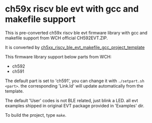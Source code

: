 # ch59x riscv ble evt with gcc and makefile support

This is pre-converted ch59x riscv ble evt firmware library with gcc and makefile support from WCH official CH592EVT.ZIP.

It is converted by [ch5xx_riscv_ble_evt_makefile_gcc_project_template](https://github.com/cjacker/ch5xx_riscv_ble_evt_makefile_gcc_project_template)

This firmware library support below parts from WCH:

- ch592
- ch591

The default part is set to 'ch591', you can change it with `./setpart.sh <part>`. the corresponding 'Link.ld' will update automatically from the template.

The default 'User' codes is not BLE related, just blink a LED. all evt examples shipped in original EVT package provided in 'Examples' dir.

To build the project, type `make`.

